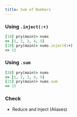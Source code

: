 ```yaml
---
title: Sum of Numbers
---
```


### Using `.inject(:+)`
```rb
[18] pry(main)> nums
=> [1, 2, 3, 4, 5]
[19] pry(main)> nums.inject(:+)
=> 15
```

### Using `.sum`
```rb
[20] pry(main)> nums
=> [1, 2, 3, 4, 5]
[21] pry(main)> nums.sum
=> 15
```


### Check
- Reduce and Inject (Aliases)
